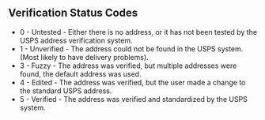 ## Verification Status Codes

* 0 - Untested - Either there is no address, or it has not been tested by the USPS address verification system.
* 1 - Unverified - The address could not be found in the USPS system. (Most likely to have delivery problems).
* 3 - Fuzzy - The address was verified, but multiple addresses were found, the default address was used.
* 4 - Edited - The address was verified, but the user made a change to the standard USPS address.
* 5 - Verified - The address was verified and standardized by the USPS system.
